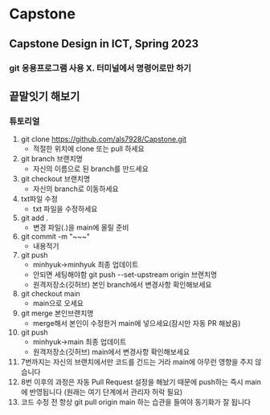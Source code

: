 # Capstone
Capstone Design in ICT, Spring 2023
---
### git 응용프로그램 사용 X. 터미널에서 명령어로만 하기
## 끝말잇기 해보기
### 튜토리얼
1. git clone https://github.com/als7928/Capstone.git
   - 적절한 위치에 clone 또는 pull 하세요
2. git branch 브랜치명
   - 자신의 이름으로 된 branch를 만드세요
3. git checkout 브랜치명
   - 자신의 branch로 이동하세요
4. txt파일 수정
   - txt 파일을 수정하세요
5. git add .
   - 변경 파일(.)을 main에 올릴 준비
6. git commit -m "~~~"
   - 내용적기
7. git push
   - minhyuk->minhyuk 최종 업데이트
   - 안되면 세팅해야함 git push --set-upstream origin 브랜치명
   - 원격저장소(깃허브) 본인 branch에서 변경사항 확인해보세요
8. git checkout main
   - main으로 오세요
9.  git merge 본인브랜치명
    - merge해서 본인이 수정한거 main에 넣으세요(잠시만 자동 PR 해놨음)
10. git push
    - minhyuk->main 최종 업데이트
    - 원격저장소(깃허브) main에서 변경사항 확인해보세요
11. 7번까지는 자신의 브랜치에서만 코드를 건드는 거라 main에 아무런 영향을 주지 않습니다
12. 8번 이후의 과정은 자동 Pull Request 설정을 해놨기 때문에 push하는 즉시 main에 반영됩니다 (원래는 여기 단계에서 관리자 허락 필요)
13. 코드 수정 전 항상 git pull origin main 하는 습관을 들여야 동기화가 잘 됩니다
